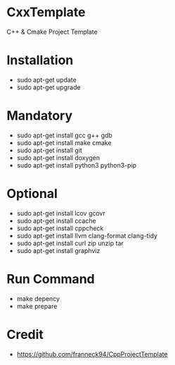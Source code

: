 # CxxTemplate
C++ &amp; Cmake Project Template


# Installation
- sudo apt-get update
- sudo apt-get upgrade
 
# Mandatory
- sudo apt-get install gcc g++ gdb
- sudo apt-get install make cmake
- sudo apt-get install git
- sudo apt-get install doxygen
- sudo apt-get install python3 python3-pip
 
# Optional
- sudo apt-get install lcov gcovr
- sudo apt-get install ccache
- sudo apt-get install cppcheck
- sudo apt-get install llvm clang-format clang-tidy
- sudo apt-get install curl zip unzip tar
- sudo apt-get install graphviz

# Run Command
- make depency
- make prepare

# Credit
- https://github.com/franneck94/CppProjectTemplate
